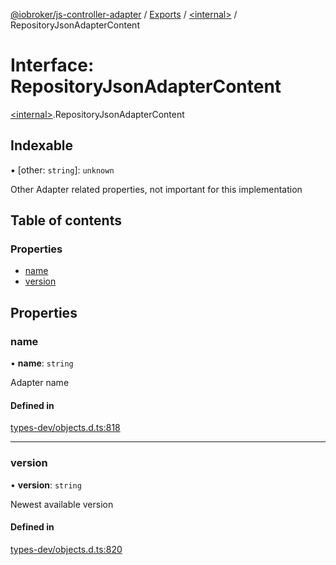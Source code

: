 [@iobroker/js-controller-adapter](../README.md) / [Exports](../modules.md) / [\<internal\>](../modules/internal_.md) / RepositoryJsonAdapterContent

# Interface: RepositoryJsonAdapterContent

[\<internal\>](../modules/internal_.md).RepositoryJsonAdapterContent

## Indexable

▪ [other: `string`]: `unknown`

Other Adapter related properties, not important for this implementation

## Table of contents

### Properties

- [name](internal_.RepositoryJsonAdapterContent.md#name)
- [version](internal_.RepositoryJsonAdapterContent.md#version)

## Properties

### name

• **name**: `string`

Adapter name

#### Defined in

[types-dev/objects.d.ts:818](https://github.com/ioBroker/ioBroker.js-controller/blob/ae4125d6/packages/types-dev/objects.d.ts#L818)

___

### version

• **version**: `string`

Newest available version

#### Defined in

[types-dev/objects.d.ts:820](https://github.com/ioBroker/ioBroker.js-controller/blob/ae4125d6/packages/types-dev/objects.d.ts#L820)
